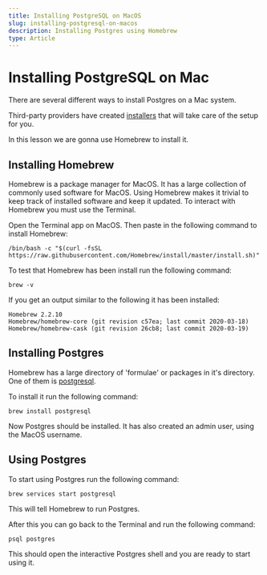 ```yaml
---
title: Installing PostgreSQL on MacOS
slug: installing-postgresql-on-macos
description: Installing Postgres using Homebrew
type: Article
---
```


# Installing PostgreSQL on Mac

There are several different ways to install Postgres on a Mac system.

Third-party providers have created [installers](https://www.enterprisedb.com/downloads/postgres-postgresql-downloads) that will take care of the setup for you.

In this lesson we are gonna use Homebrew to install it.

## Installing Homebrew

Homebrew is a package manager for MacOS. It has a large collection of commonly used software for MacOS. Using Homebrew makes it trivial to keep track of installed software and keep it updated. To interact with Homebrew you must use the Terminal.

Open the Terminal app on MacOS. Then paste in the following command to install Homebrew:

```
/bin/bash -c "$(curl -fsSL https://raw.githubusercontent.com/Homebrew/install/master/install.sh)"
```

To test that Homebrew has been install run the following command:

```
brew -v
```

If you get an output similar to the following it has been installed:

```
Homebrew 2.2.10
Homebrew/homebrew-core (git revision c57ea; last commit 2020-03-18)
Homebrew/homebrew-cask (git revision 26cb8; last commit 2020-03-19)
```

## Installing Postgres

Homebrew has a large directory of 'formulae' or packages in it's directory. One of them is [postgresql](https://formulae.brew.sh/formula/postgresql).

To install it run the following command:

```
brew install postgresql
```

Now Postgres should be installed. It has also created an admin user, using the MacOS username.

## Using Postgres

To start using Postgres run the following command:

```
brew services start postgresql
```

This will tell Homebrew to run Postgres.

After this you can go back to the Terminal and run the following command:

```
psql postgres
```

This should open the interactive Postgres shell and you are ready to start using it.
